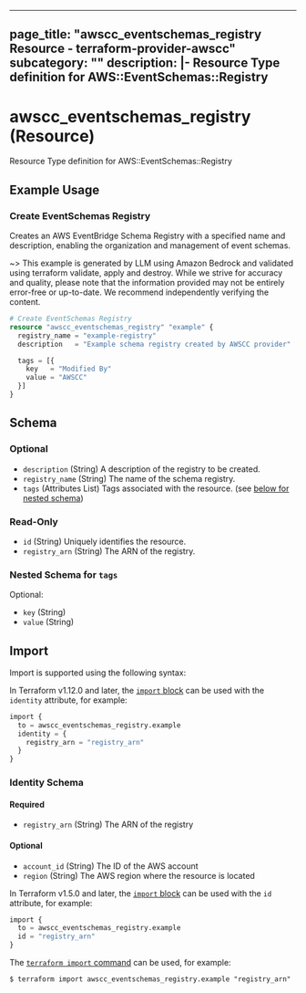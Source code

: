 
---
page_title: "awscc_eventschemas_registry Resource - terraform-provider-awscc"
subcategory: ""
description: |-
  Resource Type definition for AWS::EventSchemas::Registry
---

# awscc_eventschemas_registry (Resource)

Resource Type definition for AWS::EventSchemas::Registry

## Example Usage

### Create EventSchemas Registry

Creates an AWS EventBridge Schema Registry with a specified name and description, enabling the organization and management of event schemas.

~> This example is generated by LLM using Amazon Bedrock and validated using terraform validate, apply and destroy. While we strive for accuracy and quality, please note that the information provided may not be entirely error-free or up-to-date. We recommend independently verifying the content.

```terraform
# Create EventSchemas Registry
resource "awscc_eventschemas_registry" "example" {
  registry_name = "example-registry"
  description   = "Example schema registry created by AWSCC provider"

  tags = [{
    key   = "Modified By"
    value = "AWSCC"
  }]
}
```

<!-- schema generated by tfplugindocs -->
## Schema

### Optional

- `description` (String) A description of the registry to be created.
- `registry_name` (String) The name of the schema registry.
- `tags` (Attributes List) Tags associated with the resource. (see [below for nested schema](#nestedatt--tags))

### Read-Only

- `id` (String) Uniquely identifies the resource.
- `registry_arn` (String) The ARN of the registry.

<a id="nestedatt--tags"></a>
### Nested Schema for `tags`

Optional:

- `key` (String)
- `value` (String)

## Import

Import is supported using the following syntax:

In Terraform v1.12.0 and later, the [`import` block](https://developer.hashicorp.com/terraform/language/import) can be used with the `identity` attribute, for example:

```terraform
import {
  to = awscc_eventschemas_registry.example
  identity = {
    registry_arn = "registry_arn"
  }
}
```

<!-- schema generated by tfplugindocs -->
### Identity Schema

#### Required

- `registry_arn` (String) The ARN of the registry

#### Optional

- `account_id` (String) The ID of the AWS account
- `region` (String) The AWS region where the resource is located

In Terraform v1.5.0 and later, the [`import` block](https://developer.hashicorp.com/terraform/language/import) can be used with the `id` attribute, for example:

```terraform
import {
  to = awscc_eventschemas_registry.example
  id = "registry_arn"
}
```

The [`terraform import` command](https://developer.hashicorp.com/terraform/cli/commands/import) can be used, for example:

```shell
$ terraform import awscc_eventschemas_registry.example "registry_arn"
```
